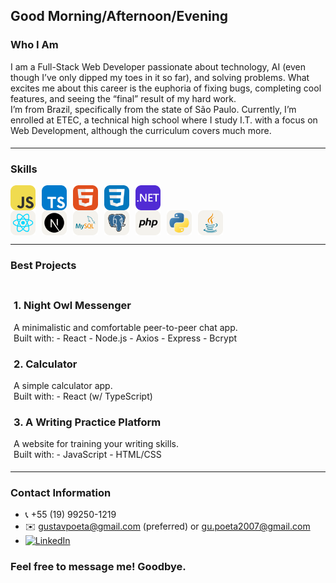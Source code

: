## Good Morning/Afternoon/Evening

### Who I Am
<div style="padding-bottom: 5px">
I am a Full-Stack Web Developer passionate about technology, AI (even though I’ve only dipped my toes in it so far), and solving problems. What excites me about this career is the euphoria of fixing     bugs, completing cool features, and seeing the “final” result of my hard work.
<br>
I’m from Brazil, specifically from the state of São Paulo. Currently, I’m enrolled at ETEC, a technical high school where I study I.T. with a focus on Web Development, although the curriculum covers much more.
</div>

---

### Skills

<div style="display: flex; flex-wrap: wrap; gap: 10px;">
  <img src="https://raw.githubusercontent.com/tandpfun/skill-icons/main/icons/JavaScript.svg" width="40" height="40" alt="JavaScript" title="JavaScript"/>
  <img src="https://raw.githubusercontent.com/tandpfun/skill-icons/main/icons/TypeScript.svg" width="40" height="40" alt="TypeScript" title="TypeScript"/>
  <img src="https://raw.githubusercontent.com/tandpfun/skill-icons/main/icons/HTML.svg" width="40" height="40" alt="HTML" title="HTML"/>
  <img src="https://raw.githubusercontent.com/tandpfun/skill-icons/main/icons/CSS.svg" width="40" height="40" alt="CSS" title="CSS"/>
  <img src="https://raw.githubusercontent.com/tandpfun/skill-icons/main/icons/DotNet.svg" width="40" height="40" alt="C#" title="C#"/>
</div>

<div style="display: flex; flex-wrap: wrap; gap: 10px;">
  <img src="https://raw.githubusercontent.com/tandpfun/skill-icons/main/icons/React-Light.svg" width="40" height="40" alt="React.js" title="React.js"/>
  <img src="https://raw.githubusercontent.com/tandpfun/skill-icons/main/icons/NextJS-Light.svg" width="40" height="40" alt="Next.js" title="Next.js"/>
  <img src="https://raw.githubusercontent.com/tandpfun/skill-icons/main/icons/MySQL-Light.svg" width="40" height="40" alt="MySQL" title="MySQL"/>
  <img src="https://raw.githubusercontent.com/tandpfun/skill-icons/main/icons/PostgreSQL-Light.svg" width="40" height="40" alt="PostgreSQL" title="PostgreSQL"/>
  <img src="https://raw.githubusercontent.com/tandpfun/skill-icons/main/icons/PHP-Light.svg" width="40" height="40" alt="PHP" title="PHP"/>
  <img src="https://raw.githubusercontent.com/tandpfun/skill-icons/main/icons/Python-Light.svg" width="40" height="40" alt="Python" title="Python"/>
  <img src="https://raw.githubusercontent.com/tandpfun/skill-icons/main/icons/Java-Light.svg" width="40" height="40" alt="Java" title="Java"/>
</div>

---
### Best Projects
<div style="padding: 5px">

<h3>1. Night Owl Messenger</h3>
A minimalistic and comfortable peer-to-peer chat app. <br>
Built with:
- React
- Node.js
- Axios
- Express
- Bcrypt

<h3>2. Calculator</h3>
A simple calculator app. <br>
Built with:
- React (w/ TypeScript)

<h3>3. A Writing Practice Platform  </h3>
A website for training your writing skills. <br>
Built with:
- JavaScript
- HTML/CSS
</div>

---

### Contact Information
- 📞 +55 (19) 99250-1219  
- ✉️ [gustavpoeta@gmail.com](mailto:gustavpoeta@gmail.com) (preferred) or [gu.poeta2007@gmail.com](mailto:gu.poeta2007@gmail.com)
- [![LinkedIn](https://img.shields.io/badge/LinkedIn-%230A66C2.svg?&style=for-the-badge&logo=linkedin&logoColor=white)](https://www.linkedin.com/in/gustavo-henrique-teixeira-poeta-694518329/)

### Feel free to message me! Goodbye.
